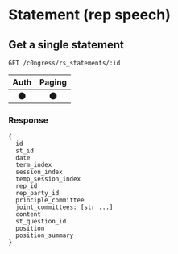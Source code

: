 # Statement (rep speech)

## Get a single statement
```
GET /c0ngress/rs_statements/:id
```

| Auth | Paging |
| :---: | :---: |
| 🌑 | 🌑 |

### Response
```
{
  id
  st_id
  date
  term_index
  session_index
  temp_session_index
  rep_id
  rep_party_id
  principle_committee
  joint_committees: [str ...]
  content
  st_question_id
  position
  position_summary
}
```
